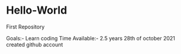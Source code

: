 # Hello-World
First Repository

Goals:- Learn coding
Time Available:- 2.5 years
28th of october 2021 created github account
